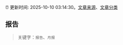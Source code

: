:alarm_clock: 更新时间: 2025-10-10 03:14:30。[文章来源](/README.md)、[文章分类](/TAGS.md)

## 报告


> 关键字：`报告`、`月报`



